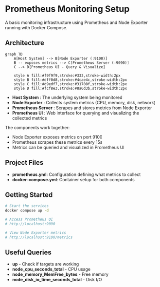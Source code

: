 # Prometheus Monitoring Setup

A basic monitoring infrastructure using Prometheus and Node Exporter running with Docker Compose.

## Architecture
```mermaid
graph TD
    A[Host System] --> B[Node Exporter (:9100)]
    B -- exposes metrics --> C[Prometheus Server (:9090)]
    C --> D[Prometheus UI - Query & Visualize]
    
    style A fill:#f9f9f9,stroke:#333,stroke-width:2px
    style B fill:#dff0d8,stroke:#4cae4c,stroke-width:2px
    style C fill:#d9edf7,stroke:#31708f,stroke-width:2px
    style D fill:#fcf8e3,stroke:#8a6d3b,stroke-width:2px
```

- **Host System** : The underlying system being monitored
- **Node Exporter** : Collects system metrics (CPU, memory, disk, network)
- **Prometheus Server** : Scrapes and stores metrics from Node Exporter
- **Prometheus UI** : Web interface for querying and visualizing the collected metrics


The components work together:
- Node Exporter exposes metrics on port 9100
- Prometheus scrapes these metrics every 15s
- Metrics can be queried and visualized in Prometheus UI

## Project Files

- **prometheus.yml**: Configuration defining what metrics to collect
- **docker-compose.yml**: Container setup for both components

## Getting Started

```bash
# Start the services
docker compose up -d

# Access Prometheus UI
# http://localhost:9090

# View Node Exporter metrics
# http://localhost:9100/metrics
```

## Useful Queries

- **up** - Check if targets are working
- **node_cpu_seconds_total** - CPU usage
- **node_memory_MemFree_bytes** - Free memory
- **node_disk_io_time_seconds_total** - Disk I/O
